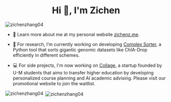 <h1 align="center">Hi 👋, I'm Zichen</h1>

<p align="left"> <img src="https://komarev.com/ghpvc/?username=zichenzhang04&label=Profile%20views&color=0e75b6&style=flat" alt="zichenzhang04" /> </p>

- 👤 Learn more about me at my personal website [zichenz.me](https://www.zichenz.me/).

- 🔭 For research, I’m currently working on developing [Complex Sorter](https://github.com/minjikimlab/complex-sorter), a Python tool that sorts gigantic genomic datasets like ChIA-Drop efficiently in different schemes.

- 💻 For side projects, I'm now working on [Collage](https://collageapp.info/), a startup founded by U-M students that aims to transfer higher education by developing personalized course planning and AI academic advising. Please visit our promotional website to join the waitlist.

<p><img align="left" src="https://github-readme-stats.vercel.app/api/top-langs?username=zichenzhang04&show_icons=true&locale=en&layout=compact" alt="zichenzhang04" /></p>

<p>&nbsp;<img align="center" src="https://github-readme-stats.vercel.app/api?username=zichenzhang04&show_icons=true&locale=en" alt="zichenzhang04" /></p>

